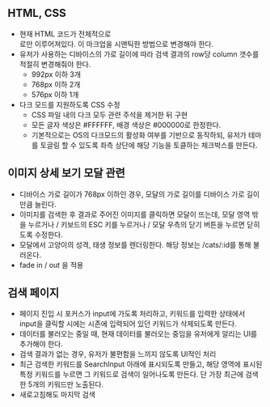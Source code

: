 ## HTML, CSS

- 현재 HTML 코드가 전체적으로 <div>로만 이루어져있다. 이 마크업을 시맨틱한 방법으로 변경해야 한다.
- 유저가 사용하는 디바이스의 가로 길이에 따라 검색 결과의 row당 column 갯수를 적절히 변경해줘야 한다.
  - 992px 이하 3개
  - 768px 이하 2개
  - 576px 이하 1개
- 다크 모드를 지원하도록 CSS 수정
  - CSS 파일 내의 다크 모두 관련 주석을 제거한 뒤 구현
  - 모든 글자 색상은 #FFFFFF, 배경 색상은 #000000로 한정한다.
  - 기본적으로는 OS의 다크모드의 활성화 여부를 기반으로 동작하되,
    유저가 테마를 토글링 할 수 있도록 좌측 상단에 해당 기능을 토클하는 체크박스를 만든다.

## 이미지 상세 보기 모달 관련

- 디바이스 가로 길이가 768px 이하인 경우, 모달의 가로 길이를 디바이스 가로 길이만큼 늘린다.
- 이미지를 검색한 후 결과로 주어진 이미지를 클릭하면 모달이 뜨는데, 모달 영역 밖을 누르거나 / 키보드의 ESC 키를 누르거나 / 모달 우측의 닫기 버튼을 누르면 닫히도록 수정한다.
- 모달에서 고양이의 성격, 태생 정보를 렌더링한다. 해당 정보는 /cats/:id를 통해 불러온다.
- fade in / out 을 적용

## 검색 페이지

- 페이지 진입 시 포커스가 input에 가도록 처리하고, 키워드를 입력한 상태에서 input을 클릭할 시에는 시존에 입력되어 있던 키워드가 삭제되도록 만든다.
- 데이터를 불러오는 중일 때, 현재 데이터를 불러오는 중임을 유저에게 알리는 UI를 추가해야 한다.
- 검색 결과가 없는 경우, 유저가 불편함을 느끼지 않도록 UI적인 처리
- 최근 검색한 키워드를 SearchInput 아래에 표시되도록 만들고, 해당 영역에 표시된 특정 키워드를 누르면 그 키워드로 검색이 일어나도록 만든다. 단 가장 최근에 검색한 5개의 키워드만 노출된다.
- 새로고침해도 마지막 검색
